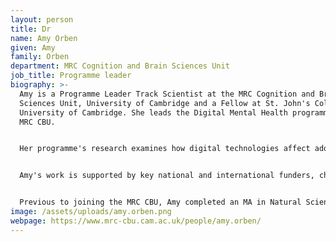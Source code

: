 ```yaml
---
layout: person
title: Dr
name: Amy Orben
given: Amy
family: Orben
department: MRC Cognition and Brain Sciences Unit
job_title: Programme leader
biography: >-
  Amy is a Programme Leader Track Scientist at the MRC Cognition and Brain
  Sciences Unit, University of Cambridge and a Fellow at St. John's College,
  University of Cambridge. She leads the Digital Mental Health programme at the
  MRC CBU. 


  Her programme's research examines how digital technologies affect adolescent psychological well-being and mental health. She is particularly interested in the potential cognitive, biological and social mechanisms that underlie this link in both non-clinical and clinical populations, and the influence of individual differences. To study such research questions, Amy's team uses innovative and rigorous statistical methodology, secondary datasets, and Open Science approaches. Their results, in turn, shed new light on pressing questions debated in policy, parenting and mental health, having informed advice given by national and international experts such as the UK Chief Medical Officers and the US Surgeon General. 


  Amy's work is supported by key national and international funders, charities and foundations, and she advises governments, health officials and public servants around the world, holding appointments on the UK government’s Department for Science, Innovation and Technology College of Experts and the British Academy Public Policy Committee. She has received a range of prestigious awards including the Medical Research Council Early Career Impact Prize (2022), British Psychological Society Award for Outstanding Contributions to Doctoral Research (2019), Society for the Improvement of Psychological Science Mission Award (2020), British Neuroscience Association Researcher Credibility Prize (2021) and UK Reproducibility Network Dorothy Bishop Early Career Researcher Prize (2022).


  Previous to joining the MRC CBU, Amy completed an MA in Natural Sciences at the University of Cambridge before joining the University of Oxford to obtain her DPhil in Experimental Psychology, for which she was awarded the BPS Award for Outstanding Doctoral Research 2019.
image: /assets/uploads/amy.orben.png
webpage: https://www.mrc-cbu.cam.ac.uk/people/amy.orben/
---
```


